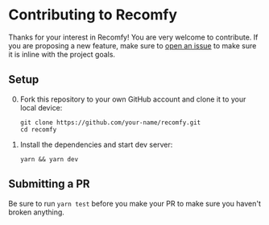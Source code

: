 # Contributing to Recomfy

Thanks for your interest in Recomfy! You are very welcome to contribute. If you are proposing a new feature, make sure to [open an issue](https://github.com/alexrosepizant/recomfy/issues/new/choose) to make sure it is inline with the project goals.

## Setup

0. Fork this repository to your own GitHub account and clone it to your local device:

    ```
    git clone https://github.com/your-name/recomfy.git
    cd recomfy
    ```

1. Install the dependencies and start dev server:

    ```
    yarn && yarn dev
    ```

## Submitting a PR

Be sure to run `yarn test` before you make your PR to make sure you haven't broken anything.
